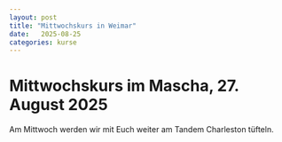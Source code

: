 ```yaml
---
layout: post
title: "Mittwochskurs in Weimar"
date:   2025-08-25
categories: kurse
---
```

# Mittwochskurs im Mascha, 27. August 2025

Am Mittwoch werden wir mit Euch weiter am Tandem Charleston tüfteln.
